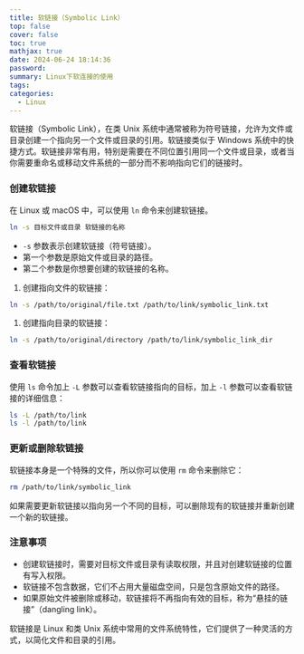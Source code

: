 ```yaml
---
title: 软链接（Symbolic Link）
top: false
cover: false
toc: true
mathjax: true
date: 2024-06-24 18:14:36
password:
summary: Linux下软连接的使用
tags:
categories:
  - Linux
---
```


软链接（Symbolic Link），在类 Unix 系统中通常被称为符号链接，允许为文件或目录创建一个指向另一个文件或目录的引用。软链接类似于 Windows 系统中的快捷方式。软链接非常有用，特别是需要在不同位置引用同一个文件或目录，或者当你需要重命名或移动文件系统的一部分而不影响指向它们的链接时。

### 创建软链接

在 Linux 或 macOS 中，可以使用 `ln` 命令来创建软链接。

```bash
ln -s 目标文件或目录 软链接的名称
```

- `-s` 参数表示创建软链接（符号链接）。
- 第一个参数是原始文件或目录的路径。
- 第二个参数是你想要创建的软链接的名称。

1. 创建指向文件的软链接：

```bash
ln -s /path/to/original/file.txt /path/to/link/symbolic_link.txt
```

1. 创建指向目录的软链接：

```bash
ln -s /path/to/original/directory /path/to/link/symbolic_link_dir
```

### 查看软链接

使用 `ls` 命令加上 `-L` 参数可以查看软链接指向的目标，加上 `-l` 参数可以查看软链接的详细信息：

```bash
ls -L /path/to/link
ls -l /path/to/link
```

### 更新或删除软链接

软链接本身是一个特殊的文件，所以你可以使用 `rm` 命令来删除它：

```bash
rm /path/to/link/symbolic_link
```

如果需要更新软链接以指向另一个不同的目标，可以删除现有的软链接并重新创建一个新的软链接。

### 注意事项

- 创建软链接时，需要对目标文件或目录有读取权限，并且对创建软链接的位置有写入权限。
- 软链接不包含数据，它们不占用大量磁盘空间，只是包含原始文件的路径。
- 如果原始文件被删除或移动，软链接将不再指向有效的目标，称为“悬挂的链接”（dangling link）。

软链接是 Linux 和类 Unix 系统中常用的文件系统特性，它们提供了一种灵活的方式，以简化文件和目录的引用。
